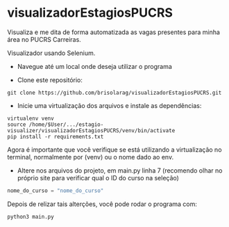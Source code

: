 # visualizadorEstagiosPUCRS
Visualiza e me dita de forma automatizada as vagas presentes para minha área no PUCRS Carreiras.

Visualizador usando Selenium.



- Navegue até um local onde deseja utilizar o programa

- Clone este repositório:

```
git clone https://github.com/brisolarag/visualizadorEstagiosPUCRS.git
```

- Inicie uma virtualização dos arquivos e instale as dependências:
```
virtualenv venv
source /home/$User/.../estagio-visualizer/visualizadorEstagiosPUCRS/venv/bin/activate
pip install -r requirements.txt
```

Agora é importante que você verifique se está utilizando a virtualização no terminal, normalmente por (venv) ou o nome dado ao env.

- Altere nos arquivos do projeto, em main.py linha 7 (recomendo olhar no próprio site para verificar qual o ID do curso na seleção)
```python
nome_do_curso = "nome_do_curso" 
```

Depois de relizar tais alterções, você pode rodar o programa com:
```
python3 main.py
```



